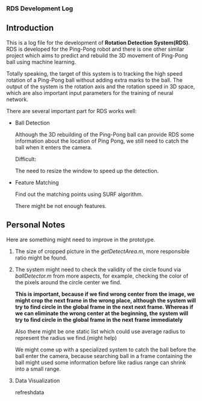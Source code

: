 ### RDS Development Log

## Introduction

This is a log file for the development of **Rotation Detection System(RDS)**. RDS is developed for the Ping-Pong robot and there is one other similar project which aims to predict and rebuild the 3D movement of Ping-Pong ball using machine learning.

Totally speaking, the target of this system is to tracking the high speed rotation of a Ping-Pong ball without adding extra marks to the ball. The output of the system is the rotation axis and the rotation speed in 3D space, which are also important input parameters for the training of neural network. 

There are several important part for RDS works well:

- Ball Detection

  Although the 3D rebuilding of the Ping-Pong ball can provide RDS some information about the location of Ping Pong, we still need to catch the ball when it enters the camera.

  Difficult:

  The need to resize the window to speed up the detection.

- Feature Matching 

  Find out the matching points using SURF algorithm.

  There might be not enough features.




## Personal Notes

Here are something might need to improve in the prototype.

1. The size of cropped picture in the *getDetectArea.m*, more responsible ratio might be found.

2. The system might need to check the validity of the circle found via *ballDetector.m* from more aspects, for example, checking the color of the pixels around the circle center we find.

   **This is important, because if we find wrong center from the image, we might crop the next frame in the wrong place, although the system will  try to find circle in the global frame in the next next frame. Whereas if we can eliminate the wrong center at the beginning, the system will try to find circle in the global frame in the next frame immediately**

   Also there might be one static list which could use average radius to represent the radius we find.(might help)

   We might come up with a specialized system to catch the ball before the ball enter the camera, because searching ball in a frame containing the ball might used some information before like radius range can shrink into a small range.

3. Data Visualization 

   refreshdata 